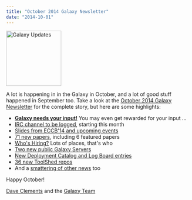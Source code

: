 ```yaml
---
title: "October 2014 Galaxy Newsletter"
date: "2014-10-01"
---
```

<div class='right'>
<a href='/galaxy-updates/2014-10/'><img src="/src/images/logos/GalaxyUpdate200.png" alt="Galaxy Updates" width=150 /></a>
</div>

A lot is happening in in the Galaxy in October, and a lot of good stuff happened in September too.  Take a look at the [October 2014 Galaxy Newsletter](/galaxy-updates/2014-10/) for the complete story, but here are some highlights:

* **[Galaxy needs your input!](/galaxy-updates/2014-10/#galaxy-needs-your-input)**  You may even get rewarded for your input ...
* [IRC channel to be logged](/galaxy-updates/2014-10/#irc-channel-policy-change), starting this month
* [Slides from ECCB'14 and upcoming events](/galaxy-updates/2014-10/#events)
* [71 new papers](/galaxy-updates/2014-10/#new-papers), including 6 featured papers
* [Who's Hiring?](/galaxy-updates/2014-10/#whos-hiring) Lots of places, that's who
* [Two new public Galaxy Servers](/galaxy-updates/2014-10/#new-public-servers)
* [New Deployment Catalog and Log Board entries](/galaxy-updates/2014-10/#community-galaxy-hubs)
* [36 new ToolShed repos](/galaxy-updates/2014-10/#toolshed-contribution)
* And a [smattering of other news](/galaxy-updates/2014-10/#other-news) too

Happy October!

[Dave Clements](/people/dave-clements/) and the [Galaxy Team](/src/galaxy-team/)
